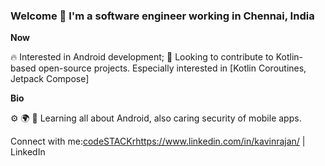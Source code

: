 ### Welcome 👋 I'm a software engineer working in Chennai, India

**Now**

🔥 Interested in Android development;
📆 Looking to contribute to Kotlin-based open-source projects. Especially interested in [Kotlin Coroutines, Jetpack Compose]

**Bio**

⚙️ 
🌍 
🌱 Learning all about Android, also caring security of mobile apps.

   Connect with me:[codeSTACKr](https://www.linkedin.com/in/kavinrajan/)https://www.linkedin.com/in/kavinrajan/ | LinkedIn


